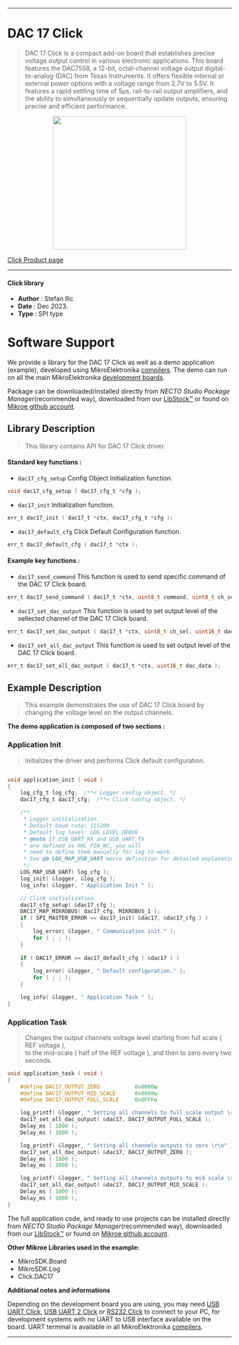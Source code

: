 
---
# DAC 17 Click

> DAC 17 Click is a compact add-on board that establishes precise voltage output control in various electronic applications. This board features the DAC7558, a 12-bit, octal-channel voltage output digital-to-analog (DAC) from Texas Instruments. It offers flexible internal or external power options with a voltage range from 2.7V to 5.5V. It features a rapid settling time of 5µs, rail-to-rail output amplifiers, and the ability to simultaneously or sequentially update outputs, ensuring precise and efficient performance.

<p align="center">
  <img src="https://download.mikroe.com/images/click_for_ide/dac17_click.png" height=300px>
</p>

[Click Product page](https://www.mikroe.com/dac-17-click)

---


#### Click library

- **Author**        : Stefan Ilic
- **Date**          : Dec 2023.
- **Type**          : SPI type


# Software Support

We provide a library for the DAC 17 Click
as well as a demo application (example), developed using MikroElektronika
[compilers](https://www.mikroe.com/necto-studio).
The demo can run on all the main MikroElektronika [development boards](https://www.mikroe.com/development-boards).

Package can be downloaded/installed directly from *NECTO Studio Package Manager*(recommended way), downloaded from our [LibStock&trade;](https://libstock.mikroe.com) or found on [Mikroe github account](https://github.com/MikroElektronika/mikrosdk_click_v2/tree/master/clicks).

## Library Description

> This library contains API for DAC 17 Click driver.

#### Standard key functions :

- `dac17_cfg_setup` Config Object Initialization function.
```c
void dac17_cfg_setup ( dac17_cfg_t *cfg );
```

- `dac17_init` Initialization function.
```c
err_t dac17_init ( dac17_t *ctx, dac17_cfg_t *cfg );
```

- `dac17_default_cfg` Click Default Configuration function.
```c
err_t dac17_default_cfg ( dac17_t *ctx );
```

#### Example key functions :

- `dac17_send_command` This function is used to send specific command of the DAC 17 Click board.
```c
err_t dac17_send_command ( dac17_t *ctx, uint8_t command, uint8_t ch_sel, uint16_t data_in );
```

- `dac17_set_dac_output` This function is used to set output level of the sellected channel of the DAC 17 Click board.
```c
err_t dac17_set_dac_output ( dac17_t *ctx, uint8_t ch_sel, uint16_t dac_data );
```

- `dac17_set_all_dac_output` This function is used to set output level of the DAC 17 Click board.
```c
err_t dac17_set_all_dac_output ( dac17_t *ctx, uint16_t dac_data );
```

## Example Description

> This example demonstrates the use of DAC 17 Click board by changing the voltage level on the output channels.

**The demo application is composed of two sections :**

### Application Init

> Initializes the driver and performs Click default configuration.

```c

void application_init ( void )
{
    log_cfg_t log_cfg;  /**< Logger config object. */
    dac17_cfg_t dac17_cfg;  /**< Click config object. */

    /** 
     * Logger initialization.
     * Default baud rate: 115200
     * Default log level: LOG_LEVEL_DEBUG
     * @note If USB_UART_RX and USB_UART_TX 
     * are defined as HAL_PIN_NC, you will 
     * need to define them manually for log to work. 
     * See @b LOG_MAP_USB_UART macro definition for detailed explanation.
     */
    LOG_MAP_USB_UART( log_cfg );
    log_init( &logger, &log_cfg );
    log_info( &logger, " Application Init " );

    // Click initialization.
    dac17_cfg_setup( &dac17_cfg );
    DAC17_MAP_MIKROBUS( dac17_cfg, MIKROBUS_1 );
    if ( SPI_MASTER_ERROR == dac17_init( &dac17, &dac17_cfg ) )
    {
        log_error( &logger, " Communication init." );
        for ( ; ; );
    }
    
    if ( DAC17_ERROR == dac17_default_cfg ( &dac17 ) )
    {
        log_error( &logger, " Default configuration." );
        for ( ; ; );
    }

    log_info( &logger, " Application Task " );
}
```

### Application Task

> Changes the output channels voltage level starting from full scale ( REF voltage ),  
 to the mid-scale ( half of the REF voltage ), and then to zero every two seconds.

```c
void application_task ( void )
{
    #define DAC17_OUTPUT_ZERO           0x0000u
    #define DAC17_OUTPUT_MID_SCALE      0x0800u
    #define DAC17_OUTPUT_FULL_SCALE     0x0FFFu

    log_printf( &logger, " Setting all channels to full scale output \r\n" );
    dac17_set_all_dac_output( &dac17, DAC17_OUTPUT_FULL_SCALE );
    Delay_ms ( 1000 );
    Delay_ms ( 1000 );

    log_printf( &logger, " Setting all channels outputs to zero \r\n" );
    dac17_set_all_dac_output( &dac17, DAC17_OUTPUT_ZERO );
    Delay_ms ( 1000 );
    Delay_ms ( 1000 );

    log_printf( &logger, " Setting all channels outputs to mid scale \r\n" );
    dac17_set_all_dac_output( &dac17, DAC17_OUTPUT_MID_SCALE );
    Delay_ms ( 1000 );
    Delay_ms ( 1000 );
}
```


The full application code, and ready to use projects can be installed directly from *NECTO Studio Package Manager*(recommended way), downloaded from our [LibStock&trade;](https://libstock.mikroe.com) or found on [Mikroe github account](https://github.com/MikroElektronika/mikrosdk_click_v2/tree/master/clicks).

**Other Mikroe Libraries used in the example:**

- MikroSDK.Board
- MikroSDK.Log
- Click.DAC17

**Additional notes and informations**

Depending on the development board you are using, you may need
[USB UART Click](https://www.mikroe.com/usb-uart-click),
[USB UART 2 Click](https://www.mikroe.com/usb-uart-2-click) or
[RS232 Click](https://www.mikroe.com/rs232-click) to connect to your PC, for
development systems with no UART to USB interface available on the board. UART
terminal is available in all MikroElektronika
[compilers](https://shop.mikroe.com/compilers).

---
